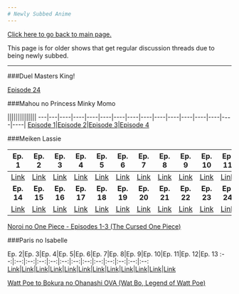 ```yaml
---
# Newly Subbed Anime
---
```


[Click here to go back to main page.](http://www.reddit.com/r/anime/wiki/discussion_archive)

This page is for older shows that get regular discussion threads due to being newly subbed.

---

###Duel Masters King!

[Episode 24](/wxj7k6)

###Mahou no Princess Minky Momo

||||||||||||||
---|---|----|----|----|----|----|----|----|----|----|----|----|----|----|----|
[Episode 1](https://www.reddit.com/r/anime/comments/caecd8/)|[Episode 2](https://www.reddit.com/r/anime/comments/co8dtm/)|[Episode 3](https://www.reddit.com/r/anime/comments/cuyrhh/)|[Episode 4](https://www.reddit.com/r/anime/comments/eul8nr/)

###Meiken Lassie

Ep. 1|Ep. 2|Ep. 3|Ep. 4|Ep. 5|Ep. 6|Ep. 7|Ep. 8|Ep. 9|Ep. 10|Ep. 11|Ep. 12|Ep. 13
:--:|:--:|:--:|:--:|:--:|:--:|:--:|:--:|:--:|:--:|:--:|:--:|:--:
[Link](https://www.reddit.com/r/anime/comments/caecc9/)|[Link](https://www.reddit.com/r/anime/comments/caeccl/)|[Link](https://www.reddit.com/r/anime/comments/cawskf/)|[Link](https://www.reddit.com/r/anime/comments/cdm4n1/)|[Link](https://www.reddit.com/r/anime/comments/ch7e1v/)|[Link](https://www.reddit.com/r/anime/comments/cjb9qe/)|[Link](https://www.reddit.com/r/anime/comments/cmeg60/)|[Link](https://www.reddit.com/r/anime/comments/cpf3ju/)|[Link](https://www.reddit.com/r/anime/comments/csy1mx/)|[Link](https://www.reddit.com/r/anime/comments/cvq5pl/)|[Link](https://www.reddit.com/r/anime/comments/cyvqyr/)|[Link](https://www.reddit.com/r/anime/comments/d1xm03/)|[Link](https://www.reddit.com/r/anime/comments/d5fv8h/)
**Ep. 14**|**Ep. 15**|**Ep. 16**|**Ep. 17**|**Ep. 18**|**Ep. 19**|**Ep. 20**|**Ep. 21**|**Ep. 22**|**Ep. 23**|**Ep. 24**|**Ep. 25**|**Ep. 26**
[Link](https://www.reddit.com/r/anime/comments/d89seb/)|[Link](https://www.reddit.com/r/anime/comments/dbhq6s/)|[Link](https://www.reddit.com/r/anime/comments/dem3ev/)|[Link](https://www.reddit.com/r/anime/comments/dhxtf4/)|[Link](https://www.reddit.com/r/anime/comments/dl4tpb/)|[Link](https://www.reddit.com/r/anime/comments/doi0em/)|[Link](https://www.reddit.com/r/anime/comments/drmg5q/)|[Link](https://www.reddit.com/r/anime/comments/duxzgi/)|[Link](https://www.reddit.com/r/anime/comments/dy9pbx/)|[Link](https://www.reddit.com/r/anime/comments/e1mcql/)|[Link](https://www.reddit.com/r/anime/comments/e51k91/)|[Link](https://www.reddit.com/r/anime/comments/e87goa/)|[Link](https://www.reddit.com/r/anime/comments/ebitgt/)

[Noroi no One Piece - Episodes 1-3 \(The Cursed One Piece\)](https://www.reddit.com/r/anime/comments/f8yr7z/noroi_no_one_piece_episodes_13_discussion/)

###Paris no Isabelle

Ep. 2|Ep. 3|Ep. 4|Ep. 5|Ep. 6|Ep. 7|Ep. 8|Ep. 9|Ep. 10|Ep. 11|Ep. 12|Ep. 13
:--:|:--:|:--:|:--:|:--:|:--:|:--:|:--:|:--:|:--:|:--:|:--:|:--:
[Link](https://www.reddit.com/r/anime/comments/e1mcj1/)|[Link](https://www.reddit.com/r/anime/comments/e51k33/)|[Link](https://www.reddit.com/r/anime/comments/e87gkh/)|[Link](https://www.reddit.com/r/anime/comments/ebixvq/)|[Link](https://www.reddit.com/r/anime/comments/ees7zd/)|[Link](https://www.reddit.com/r/anime/comments/ehro6d/)|[Link](https://www.reddit.com/r/anime/comments/el0y0s/)|[Link](https://www.reddit.com/r/anime/comments/eo6nfd/)|[Link](https://www.reddit.com/r/anime/comments/erhck5/)|[Link](https://www.reddit.com/r/anime/comments/euvd1t/)|[Link](https://www.reddit.com/r/anime/comments/eyeon8/)|[Link](https://www.reddit.com/r/anime/comments/f3u2bd/)

[Watt Poe to Bokura no Ohanashi OVA \(Wat Bo, Legend of Watt Poe\)](https://www.reddit.com/r/anime/comments/fdx1xa/watt_poe_to_bokura_no_ohanashi_ova_discussion/)